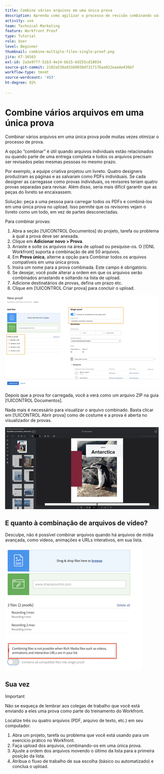 ```yaml
---
title: Combine vários arquivos em uma única prova
description: Aprenda como agilizar o processo de revisão combinando vários arquivos em uma única prova no [!DNL &#x200B; Workfront].
activity: use
team: Technical Marketing
feature: Workfront Proof
type: Tutorial
role: User
level: Beginner
thumbnail: combine-multiple-files-single-proof.png
jira: KT-10163
exl-id: 2a3e97f7-51b3-4e14-bb15-6d255cd18034
source-git-commit: 2102a538a93169650df317176aa922eaa4e436bf
workflow-type: tm+mt
source-wordcount: '453'
ht-degree: 92%

---
```


# Combine vários arquivos em uma única prova

Combinar vários arquivos em uma única prova pode muitas vezes otimizar o processo de prova.

A opção “combinar” é útil quando arquivos individuais estão relacionados ou quando parte de uma entrega completa e todos os arquivos precisam ser revisados pelas mesmas pessoas no mesmo prazo.

Por exemplo, a equipe criativa projetou um livreto. Quatro designers produziram as páginas e as salvaram como PDFs individuais. Se cada designer as carregasse como provas individuais, os revisores teriam quatro provas separadas para revisar. Além disso, seria mais difícil garantir que as peças do livreto se encaixassem.

Solução: peça a uma pessoa para carregar todos os PDFs e combiná-los em uma única prova no upload. Isso permite que os revisores vejam o livreto como um todo, em vez de partes desconectadas.

Para combinar provas:

1. Abra a seção [!UICONTROL Documentos] do projeto, tarefa ou problema à qual a prova deve ser anexada.
1. Clique em **Adicionar novo > Prova**.
1. Arraste e solte os arquivos na área de upload ou pesquise-os. O [!DNL Workfront] suporta a combinação de até 50 arquivos.
1. Em **Prova única**, alterne a opção para Combinar todos os arquivos compatíveis em uma única prova.
1. Insira um nome para a prova combinada. Este campo é obrigatório.
1. Se desejar, você pode alterar a ordem em que os arquivos serão combinados arrastando e soltando na lista de upload.
1. Adicione destinatários de provas, defina um prazo etc.
1. Clique em [!UICONTROL Criar prova] para concluir o upload.

![Imagem da janela [!UICONTROL Nova prova] com a lista de arquivos enviados e seções [!UICONTROL Prova única] destacadas.](assets/combine-proofs.png)

Depois que a prova for carregada, você a verá como um arquivo ZIP na guia [!UICONTROL Documentos].

Nada mais é necessário para visualizar o arquivo combinado. Basta clicar em [!UICONTROL Abrir prova] como de costume e a prova é aberta no visualizador de provas.

![Imagem do visualizador de prova com uma prova de várias páginas visível.](assets/combine-proofs-2.png)

## E quanto à combinação de arquivos de vídeo?

Desculpe, não é possível combinar arquivos quando há arquivos de mídia avançada, como vídeos, animações e URLs interativos, em sua lista.

![Imagem da mensagem de erro explicando que não é possível combinar arquivos de vídeo.](assets/combine-proofs-error.png)


## Sua vez

>[!IMPORTANT]
>
>Não se esqueça de lembrar aos colegas de trabalho que você está enviando a eles uma prova como parte do treinamento do Workfront.


Localize três ou quatro arquivos (PDF, arquivo de texto, etc.) em seu computador.

1. Abra um projeto, tarefa ou problema que você está usando para um exercício prático no Workfront.
1. Faça upload dos arquivos, combinando-os em uma única prova.
1. Ajuste a ordem dos arquivos movendo o último da lista para a primeira posição da lista.
1. Atribua o fluxo de trabalho de sua escolha (básico ou automatizado) e conclua o upload.



<!--
##Learn more
* Create a multi-page proof
-->
